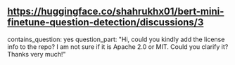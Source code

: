 ## https://huggingface.co/shahrukhx01/bert-mini-finetune-question-detection/discussions/3

contains_question: yes
question_part: "Hi, could you kindly add the license info to the repo? I am not sure if it is Apache 2.0 or MIT. Could you clarify it? Thanks very much!"